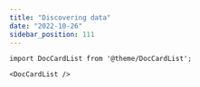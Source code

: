 ```yaml
---
title: "Discovering data"
date: "2022-10-26"
sidebar_position: 111
---
```


```mdx-code-block
import DocCardList from '@theme/DocCardList';

<DocCardList />
```
